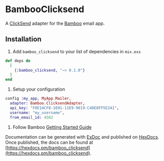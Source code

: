 # BambooClicksend

A [ClickSend](https://github.com/thoughtbot/bamboo) adapter for the
[Bamboo](https://github.com/thoughtbot/bamboo) email app.

## Installation

1. Add `bamboo_clicksend` to your list of dependencies in `mix.exs`

```elixir
def deps do
  [
    {:bamboo_clicksend, "~> 0.1.0"}
  ]
end
```

1. Setup your configuration

```elixir
config :my_app, MyApp.Mailer,
  adapter: Bamboo.ClicksendAdapter,
  api_key: "F0E14CF8-1691-11E9-9019-C48E8FF5E241",
  username: "my_username",
  from_email_id: 4502
```

1. Follow Bamboo [Getting Started Guide](https://github.com/thoughtbot/bamboo#getting-started)

Documentation can be generated with [ExDoc](https://github.com/elixir-lang/ex_doc)
and published on [HexDocs](https://hexdocs.pm). Once published, the docs can
be found at [https://hexdocs.pm/bamboo_clicksend](https://hexdocs.pm/bamboo_clicksend).
